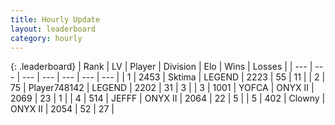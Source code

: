 ```yaml
---
title: Hourly Update
layout: leaderboard
category: hourly
---
```


{: .leaderboard}
| Rank | LV | Player | Division | Elo | Wins | Losses |
| --- | --- | --- | --- | --- | --- | --- |
| <span data-change="0">1</span> | 2453 | <span title="ID: 353063">Sktima</span> | LEGEND | <span data-change="0">2223</span> | <span data-change="0">55</span> | <span data-change="0">11</span> |
| <span data-change="0">2</span> | 75 | <span title="ID: 748142">Player748142</span> | LEGEND | <span data-change="0">2202</span> | <span data-change="0">31</span> | <span data-change="0">3</span> |
| <span data-change="0">3</span> | 1001 | <span title="ID: 650820">YOFCA</span> | ONYX II | <span data-change="0">2069</span> | <span data-change="0">23</span> | <span data-change="0">1</span> |
| <span data-change="0">4</span> | 514 | <span title="ID: 488585">JEFFF</span> | ONYX II | <span data-change="9">2064</span> | <span data-change="1">22</span> | <span data-change="0">5</span> |
| <span data-change="0">5</span> | 402 | <span title="ID: 651981">Clowny</span> | ONYX II | <span data-change="0">2054</span> | <span data-change="0">52</span> | <span data-change="0">27</span> |